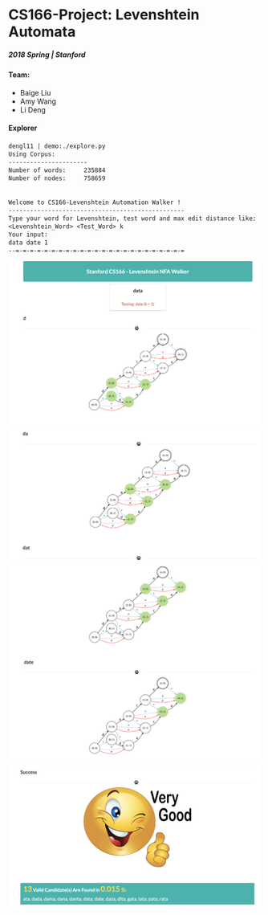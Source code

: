 # CS166-Project: Levenshtein Automata

##### 2018 Spring | Stanford

#### Team:
- Baige Liu
- Amy Wang
- Li Deng

#### Explorer

```
dengl11 | demo:./explore.py
Using Corpus:
----------------------
Number of words:     235884
Number of nodes:     758659


Welcome to CS166-Levenshtein Automation Walker !
-------------------------------------------------
Type your word for Levenshtein, test word and max edit distance like: <Levenshtein_Word> <Test_Word> k
Your input:
data date 1
--=-=-=-=-=-=-=-=-=-=-=-=-=-=-=-=-=-=-=-=-=-=-=-=
```  

<div style="text-align:center">
<img src = "./doc/res/walker/1.png" style="width:800px"/>
<img src = "./doc/res/walker/2.png" style="width:800px"/>
<img src = "./doc/res/walker/3.png" style="width:800px"/>
<img src = "./doc/res/walker/4.png" style="width:800px"/>
</div>
